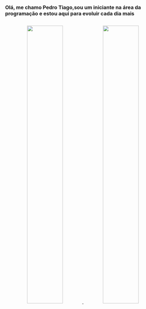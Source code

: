 ### Olá, me chamo Pedro Tiago,sou um iniciante na área da programação e estou aqui para evoluir cada dia mais  
##
<div align="center">
  <a href="https://github.com/PedroTiago23">
  <img width="48%" src="https://github-readme-stats.vercel.app/api?username=PedroTiago23&show_icons=true&theme=dracula&include_all_commits=true&count_private=true"/>
  <img width="48%" src="https://github-readme-stats.vercel.app/api/top-langs/?username=PedroTiago23&layout=compact&langs_count=7&theme=dracula"/>
</div>

